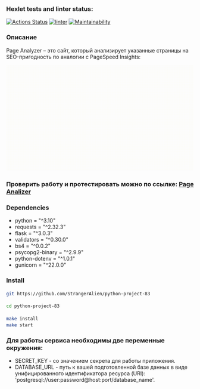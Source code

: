 ### Hexlet tests and linter status:
[![Actions Status](https://github.com/StrangerAlien/python-project-83/actions/workflows/hexlet-check.yml/badge.svg)](https://github.com/StrangerAlien/python-project-83/actions)
[![linter](https://github.com/StrangerAlien/python-project-83/actions/workflows/linter.yml/badge.svg)](https://github.com/StrangerAlien/python-project-83/actions/workflows/linter.yml)
[![Maintainability](https://api.codeclimate.com/v1/badges/e8b587d86d9ae2b2b49c/maintainability)](https://codeclimate.com/github/StrangerAlien/python-project-83/maintainability)

### Описание
Page Analyzer – это сайт, который анализирует указанные страницы на SEO-пригодность по аналогии с PageSpeed Insights:

![Demo](page_analyzer.gif)


### Проверить работу и протестировать можно по ссылке: [Page Analizer](https://python-project-83-61qx.onrender.com)


### Dependencies

- python = "^3.10"
- requests = "^2.32.3"
- flask = "^3.0.3"
- validators = "^0.30.0"
- bs4 = "^0.0.2"
- psycopg2-binary = "^2.9.9"
- python-dotenv = "^1.0.1"
- gunicorn = "^22.0.0"


### Install

```bash
git https://github.com/StrangerAlien/python-project-83

cd python-project-83

make install
make start
```

### Для работы сервиса необходимы две переменные окружения:

- SECRET_KEY - со значением секрета для работы приложения.
- DATABASE_URL - путь к вашей подготовленной базе данных в виде унифицированного идентификатора ресурса (URI): 'postgresql://user:password@host:port/database_name'.